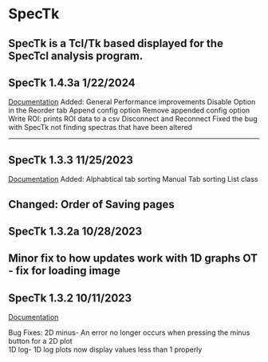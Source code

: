 # SpecTk
SpecTk is a Tcl/Tk based displayed for the SpecTcl analysis program.
----------------------------------------------------------------------
SpecTk 1.4.3a 1/22/2024
----------------------------------------------------------------------
[Documentation](https://docs.google.com/presentation/d/1V1uRefG0IhFQwFV-7GBykBjFrAimZcgteWKnRJZ8g_I/edit?usp=sharing)
Added:
General Performance improvements
Disable Option in the Reorder tab
Append config option
Remove appended config option
Write ROI: prints ROI data to a csv
Disconnect and Reconnect
Fixed the bug with SpecTk not finding spectras that have been altered

----------------------------------------------------------------------
SpecTk 1.3.3 11/25/2023
----------------------------------------------------------------------
[Documentation](https://docs.google.com/presentation/d/1TP9ysYxrz8ztmJyVa3nJ3cASFMIH6fjpUy7kyIkzyBw/edit?usp=sharing)
Added:
Alphabtical tab sorting
Manual Tab sorting
List class

Changed:
Order of Saving pages
----------------------------------------------------------------------
SpecTk 1.3.2a 10/28/2023
----------------------------------------------------------------------
Minor fix to how updates work with 1D graphs
OT - fix for loading image
----------------------------------------------------------------------
SpecTk 1.3.2 10/11/2023
----------------------------------------------------------------------
[Documentation](https://docs.google.com/presentation/d/1o-HqA8wSc4IL27_lxXwigTyHN7cj0XsWjW2R6J8M8R4/edit?usp=sharing)

Bug Fixes:
2D minus- An error no longer occurs when pressing the minus button for a 2D plot  
1D log- 1D log plots now display values less than 1 properly  
